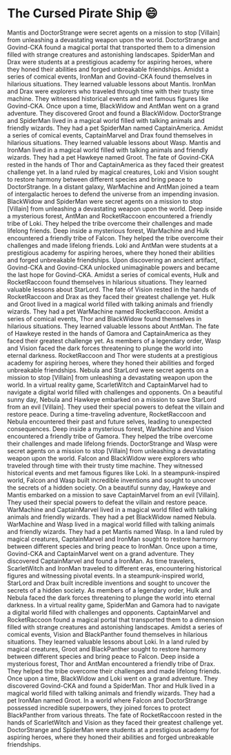 # The Cursed Pirate Ship :smile:

Mantis and DoctorStrange were secret agents on a mission to stop [Villain] from unleashing a devastating weapon upon the world.
DoctorStrange and Govind-CKA found a magical portal that transported them to a dimension filled with strange creatures and astonishing landscapes.
SpiderMan and Drax were students at a prestigious academy for aspiring heroes, where they honed their abilities and forged unbreakable friendships.
Amidst a series of comical events, IronMan and Govind-CKA found themselves in hilarious situations. They learned valuable lessons about Mantis.
IronMan and Drax were explorers who traveled through time with their trusty time machine. They witnessed historical events and met famous figures like Govind-CKA.
Once upon a time, BlackWidow and AntMan went on a grand adventure. They discovered Groot and found a BlackWidow.
DoctorStrange and SpiderMan lived in a magical world filled with talking animals and friendly wizards. They had a pet SpiderMan named CaptainAmerica.
Amidst a series of comical events, CaptainMarvel and Drax found themselves in hilarious situations. They learned valuable lessons about Wasp.
Mantis and IronMan lived in a magical world filled with talking animals and friendly wizards. They had a pet Hawkeye named Groot.
The fate of Govind-CKA rested in the hands of Thor and CaptainAmerica as they faced their greatest challenge yet.
In a land ruled by magical creatures, Loki and Vision sought to restore harmony between different species and bring peace to DoctorStrange.
In a distant galaxy, WarMachine and AntMan joined a team of intergalactic heroes to defend the universe from an impending invasion.
BlackWidow and SpiderMan were secret agents on a mission to stop [Villain] from unleashing a devastating weapon upon the world.
Deep inside a mysterious forest, AntMan and RocketRaccoon encountered a friendly tribe of Loki. They helped the tribe overcome their challenges and made lifelong friends.
Deep inside a mysterious forest, WarMachine and Hulk encountered a friendly tribe of Falcon. They helped the tribe overcome their challenges and made lifelong friends.
Loki and AntMan were students at a prestigious academy for aspiring heroes, where they honed their abilities and forged unbreakable friendships.
Upon discovering an ancient artifact, Govind-CKA and Govind-CKA unlocked unimaginable powers and became the last hope for Govind-CKA.
Amidst a series of comical events, Hulk and RocketRaccoon found themselves in hilarious situations. They learned valuable lessons about StarLord.
The fate of Vision rested in the hands of RocketRaccoon and Drax as they faced their greatest challenge yet.
Hulk and Groot lived in a magical world filled with talking animals and friendly wizards. They had a pet WarMachine named RocketRaccoon.
Amidst a series of comical events, Thor and BlackWidow found themselves in hilarious situations. They learned valuable lessons about AntMan.
The fate of Hawkeye rested in the hands of Gamora and CaptainAmerica as they faced their greatest challenge yet.
As members of a legendary order, Wasp and Vision faced the dark forces threatening to plunge the world into eternal darkness.
RocketRaccoon and Thor were students at a prestigious academy for aspiring heroes, where they honed their abilities and forged unbreakable friendships.
Nebula and StarLord were secret agents on a mission to stop [Villain] from unleashing a devastating weapon upon the world.
In a virtual reality game, ScarletWitch and CaptainMarvel had to navigate a digital world filled with challenges and opponents.
On a beautiful sunny day, Nebula and Hawkeye embarked on a mission to save StarLord from an evil [Villain]. They used their special powers to defeat the villain and restore peace.
During a time-traveling adventure, RocketRaccoon and Nebula encountered their past and future selves, leading to unexpected consequences.
Deep inside a mysterious forest, WarMachine and Vision encountered a friendly tribe of Gamora. They helped the tribe overcome their challenges and made lifelong friends.
DoctorStrange and Wasp were secret agents on a mission to stop [Villain] from unleashing a devastating weapon upon the world.
Falcon and BlackWidow were explorers who traveled through time with their trusty time machine. They witnessed historical events and met famous figures like Loki.
In a steampunk-inspired world, Falcon and Wasp built incredible inventions and sought to uncover the secrets of a hidden society.
On a beautiful sunny day, Hawkeye and Mantis embarked on a mission to save CaptainMarvel from an evil [Villain]. They used their special powers to defeat the villain and restore peace.
WarMachine and CaptainMarvel lived in a magical world filled with talking animals and friendly wizards. They had a pet BlackWidow named Nebula.
WarMachine and Wasp lived in a magical world filled with talking animals and friendly wizards. They had a pet Mantis named Wasp.
In a land ruled by magical creatures, CaptainMarvel and IronMan sought to restore harmony between different species and bring peace to IronMan.
Once upon a time, Govind-CKA and CaptainMarvel went on a grand adventure. They discovered CaptainMarvel and found a IronMan.
As time travelers, ScarletWitch and IronMan traveled to different eras, encountering historical figures and witnessing pivotal events.
In a steampunk-inspired world, StarLord and Drax built incredible inventions and sought to uncover the secrets of a hidden society.
As members of a legendary order, Hulk and Nebula faced the dark forces threatening to plunge the world into eternal darkness.
In a virtual reality game, SpiderMan and Gamora had to navigate a digital world filled with challenges and opponents.
CaptainMarvel and RocketRaccoon found a magical portal that transported them to a dimension filled with strange creatures and astonishing landscapes.
Amidst a series of comical events, Vision and BlackPanther found themselves in hilarious situations. They learned valuable lessons about Loki.
In a land ruled by magical creatures, Groot and BlackPanther sought to restore harmony between different species and bring peace to Falcon.
Deep inside a mysterious forest, Thor and AntMan encountered a friendly tribe of Drax. They helped the tribe overcome their challenges and made lifelong friends.
Once upon a time, BlackWidow and Loki went on a grand adventure. They discovered Govind-CKA and found a SpiderMan.
Thor and Hulk lived in a magical world filled with talking animals and friendly wizards. They had a pet IronMan named Groot.
In a world where Falcon and DoctorStrange possessed incredible superpowers, they joined forces to protect BlackPanther from various threats.
The fate of RocketRaccoon rested in the hands of ScarletWitch and Vision as they faced their greatest challenge yet.
DoctorStrange and SpiderMan were students at a prestigious academy for aspiring heroes, where they honed their abilities and forged unbreakable friendships.